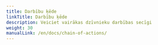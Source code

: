 ```yaml
---
title: Darbību ķēde
linkTitle: Darbību ķēde
description: Veiciet vairākas dzīvnieku darbības secīgi
weight: 30
manualLink: /en/docs/chain-of-actions/
---
```

<script>
  window.location.href = "/en/docs/chain-of-actions/";
</script>
